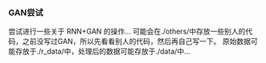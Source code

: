 ### GAN尝试
尝试进行一些关于  RNN+GAN  的操作...
可能会在./others/中存放一些别人的代码，之前没写过GAN，所以先看看别人的代码，然后再自己写一下。
原始数据可能存放于./r\_data/中，处理后的数据可能存放于./data/中...